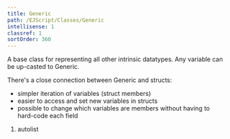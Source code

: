 ```yaml
---
title: Generic
path: /EJScript/Classes/Generic
intellisense: 1
classref: 1
sortOrder: 360
---
```



A base class for representing all other intrinsic datatypes. Any variable can be up-casted to Generic.

There's a close connection between Generic and structs:

* simpler iteration of variables (struct members)
* easier to access and set new variables in structs
* possible to change which variables are members without having to hard-code each field


1. autolist
